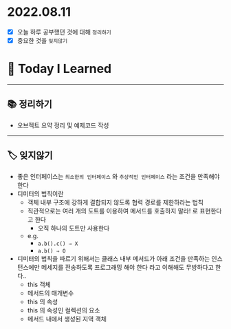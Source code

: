 # 2022.08.11

- [x]  오늘 하루 공부했던 것에 대해 `정리하기`
- [x]  중요한 것을 `잊지않기`

# 🚩 Today I Learned

---

## 📚 정리하기

- 오브젝트 요약 정리 및 예제코드 작성

---

## 🏷 잊지않기

- 좋은 인터페이스는 `최소한의 인터페이스` 와 `추상적인 인터페이스` 라는 조건을 만족해야 한다
- 디미터의 법칙이란
    - 객체 내부 구조에 강하게 결합되지 않도록 협력 경로를 제한하라는 법칙
    - 직관적으로는 여러 개의 도트를 이용하여 메서드를 호출하지 말라! 로 표현한다고 한다
        - 오직 하나의 도트만 사용한다
    - e.g.
        - `a.b().c() ⇒ X`
        - `a.b() ⇒ O`
- 디미터의 법칙을 따르기 위해서는 클래스 내부 메서드가 아래 조건을 만족하는 인스턴스에만 메세지를 전송하도록 프로그래밍 해야 한다 라고 이해해도 무방하다고 한다..
    - this 객체
    - 메서드의 매개변수
    - this 의 속성
    - this 의 속성인 컬렉션의 요소
    - 메서드 내에서 생성된 지역 객체